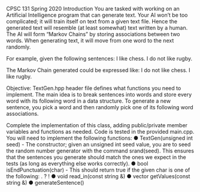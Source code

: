 CPSC 131 Spring 2020
Introduction
You are tasked with working on an Artificial Intelligence program that can generate text. Your AI won’t be too complicated; it will train itself on text from a given text file. Hence the generated text will resemble (at least somewhat) text written by a human. The AI will form “Markov Chains” by storing associations between two words. When generating text, it will move from one word to the next randomly.

For example, given the following sentences:
	I like chess.
	I do not like rugby.

The Markov Chain generated could be expressed like:
	I do not like chess.
	I like rugby.

Objective:
TextGen.hpp header file defines what functions you need to implement. 
The main idea is to break sentences into words and store every word with its following word in a data structure. To generate a new sentence, you pick a word and then randomly pick one of its following word associations. 

Complete the implementation of this class, adding public/private member variables and functions as needed. Code is tested in the provided main.cpp.
You will need to implement the following functions:
●	TextGen(unsigned int seed) - The constructor; given an unsigned int seed value, you are to seed the random number generator with the command srand(seed). This ensures that the sentences you generate should match the ones we expect in the tests (as long as everything else works correctly).
●	bool isEndPunctuation(char) - This should return true if the given char is one of the following: . ? !
●	void read_in(const string &) 
●	vector<string> getValues(const string &) 
●	generateSentence() 
